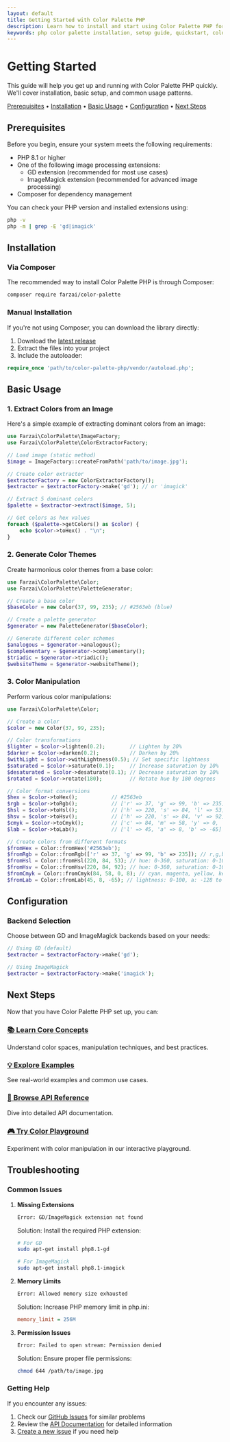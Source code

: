 ```yaml
---
layout: default
title: Getting Started with Color Palette PHP
description: Learn how to install and start using Color Palette PHP for image color extraction and manipulation
keywords: php color palette installation, setup guide, quickstart, color extraction tutorial
---
```


# Getting Started

This guide will help you get up and running with Color Palette PHP quickly. We'll cover installation, basic setup, and common usage patterns.

<div class="quick-links">
  <a href="#prerequisites">Prerequisites</a> •
  <a href="#installation">Installation</a> •
  <a href="#basic-usage">Basic Usage</a> •
  <a href="#configuration">Configuration</a> •
  <a href="#next-steps">Next Steps</a>
</div>

## Prerequisites

Before you begin, ensure your system meets the following requirements:

- PHP 8.1 or higher
- One of the following image processing extensions:
  - GD extension (recommended for most use cases)
  - ImageMagick extension (recommended for advanced image processing)
- Composer for dependency management

You can check your PHP version and installed extensions using:

```bash
php -v
php -m | grep -E 'gd|imagick'
```

## Installation

### Via Composer

The recommended way to install Color Palette PHP is through Composer:

```bash
composer require farzai/color-palette
```

### Manual Installation

If you're not using Composer, you can download the library directly:

1. Download the [latest release](https://github.com/parsilver/color-palette-php/releases)
2. Extract the files into your project
3. Include the autoloader:

```php
require_once 'path/to/color-palette-php/vendor/autoload.php';
```

## Basic Usage

### 1. Extract Colors from an Image

Here's a simple example of extracting dominant colors from an image:

```php
use Farzai\ColorPalette\ImageFactory;
use Farzai\ColorPalette\ColorExtractorFactory;

// Load image (static method)
$image = ImageFactory::createFromPath('path/to/image.jpg');

// Create color extractor
$extractorFactory = new ColorExtractorFactory();
$extractor = $extractorFactory->make('gd'); // or 'imagick'

// Extract 5 dominant colors
$palette = $extractor->extract($image, 5);

// Get colors as hex values
foreach ($palette->getColors() as $color) {
    echo $color->toHex() . "\n";
}
```

### 2. Generate Color Themes

Create harmonious color themes from a base color:

```php
use Farzai\ColorPalette\Color;
use Farzai\ColorPalette\PaletteGenerator;

// Create a base color
$baseColor = new Color(37, 99, 235); // #2563eb (blue)

// Create a palette generator
$generator = new PaletteGenerator($baseColor);

// Generate different color schemes
$analogous = $generator->analogous();
$complementary = $generator->complementary();
$triadic = $generator->triadic();
$websiteTheme = $generator->websiteTheme();
```

### 3. Color Manipulation

Perform various color manipulations:

```php
use Farzai\ColorPalette\Color;

// Create a color
$color = new Color(37, 99, 235);

// Color transformations
$lighter = $color->lighten(0.2);        // Lighten by 20%
$darker = $color->darken(0.2);          // Darken by 20%
$withLight = $color->withLightness(0.5); // Set specific lightness
$saturated = $color->saturate(0.1);     // Increase saturation by 10%
$desaturated = $color->desaturate(0.1); // Decrease saturation by 10%
$rotated = $color->rotate(180);         // Rotate hue by 180 degrees

// Color format conversions
$hex = $color->toHex();           // #2563eb
$rgb = $color->toRgb();           // ['r' => 37, 'g' => 99, 'b' => 235]
$hsl = $color->toHsl();           // ['h' => 220, 's' => 84, 'l' => 53]
$hsv = $color->toHsv();           // ['h' => 220, 's' => 84, 'v' => 92]
$cmyk = $color->toCmyk();         // ['c' => 84, 'm' => 58, 'y' => 0, 'k' => 8]
$lab = $color->toLab();           // ['l' => 45, 'a' => 8, 'b' => -65]

// Create colors from different formats
$fromHex = Color::fromHex('#2563eb');
$fromRgb = Color::fromRgb(['r' => 37, 'g' => 99, 'b' => 235]); // r,g,b: 0-255
$fromHsl = Color::fromHsl(220, 84, 53); // hue: 0-360, saturation: 0-100, lightness: 0-100
$fromHsv = Color::fromHsv(220, 84, 92); // hue: 0-360, saturation: 0-100, value: 0-100
$fromCmyk = Color::fromCmyk(84, 58, 0, 8); // cyan, magenta, yellow, key: 0-100
$fromLab = Color::fromLab(45, 8, -65); // lightness: 0-100, a: -128 to 127, b: -128 to 127
```

## Configuration

### Backend Selection

Choose between GD and ImageMagick backends based on your needs:

```php
// Using GD (default)
$extractor = $extractorFactory->make('gd');

// Using ImageMagick
$extractor = $extractorFactory->make('imagick');
```

## Next Steps

Now that you have Color Palette PHP set up, you can:

<div class="next-steps">
  <div class="next-step">
    <h3><a href="core-concepts">📚 Learn Core Concepts</a></h3>
    <p>Understand color spaces, manipulation techniques, and best practices.</p>
  </div>
  
  <div class="next-step">
    <h3><a href="examples/">💡 Explore Examples</a></h3>
    <p>See real-world examples and common use cases.</p>
  </div>
  
  <div class="next-step">
    <h3><a href="api/">📖 Browse API Reference</a></h3>
    <p>Dive into detailed API documentation.</p>
  </div>
  
  <div class="next-step">
    <h3><a href="playground">🎮 Try Color Playground</a></h3>
    <p>Experiment with color manipulation in our interactive playground.</p>
  </div>
</div>

## Troubleshooting

### Common Issues

1. **Missing Extensions**
   ```bash
   Error: GD/ImageMagick extension not found
   ```
   Solution: Install the required PHP extension:
   ```bash
   # For GD
   sudo apt-get install php8.1-gd
   
   # For ImageMagick
   sudo apt-get install php8.1-imagick
   ```

2. **Memory Limits**
   ```bash
   Error: Allowed memory size exhausted
   ```
   Solution: Increase PHP memory limit in php.ini:
   ```ini
   memory_limit = 256M
   ```

3. **Permission Issues**
   ```bash
   Error: Failed to open stream: Permission denied
   ```
   Solution: Ensure proper file permissions:
   ```bash
   chmod 644 /path/to/image.jpg
   ```

### Getting Help

If you encounter any issues:

1. Check our [GitHub Issues](https://github.com/parsilver/color-palette-php/issues) for similar problems
2. Review the [API Documentation](api/) for detailed information
3. [Create a new issue](https://github.com/parsilver/color-palette-php/issues/new) if you need help 